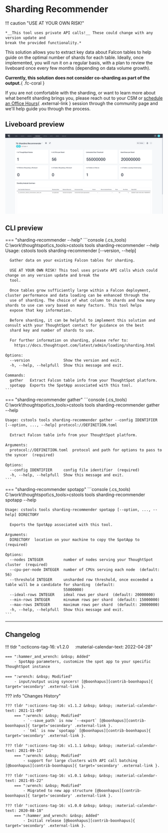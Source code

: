 # Sharding Recommender

!!! caution "USE AT YOUR OWN RISK!"

    *__This tool uses private API calls!__ These could change with any version update and
    break the provided functionality.*

This solution allows you to extract key data about Falcon tables to help guide on the
optimal number of shards for each table. Ideally, once implemented, you will run it on a
regular basis, with a plan to review the liveboard once every few months (depending on 
data volume growth).

__Currently, this solution does not consider co-sharding as part of the output.__{ .fc-coral }

If you are not comfortable with the sharding, or want to learn more about what benefit
sharding brings you, please reach out to your CSM or [schedule an Office Hours][office-hours]{ .external-link }
session through the community page and we'll help guide you through the process.

## Liveboard preview

![liveboard](./liveboard.png)

## CLI preview

=== "sharding-recommender --help"
    ```console
    (.cs_tools) C:\work\thoughtspot\cs_tools>cstools tools sharding-recommender --help
    Usage: cstools tools sharding-recommender [--version, --help] <command>

      Gather data on your existing Falcon tables for sharding.

      USE AT YOUR OWN RISK! This tool uses private API calls which could change on any version update and break the
      tool.

      Once tables grow sufficiently large within a Falcon deployment, cluster performance and data loading can be enhanced through the
      use of sharding. The choice of what column to shards and how many shards to use can vary based on many factors. This tool helps
      expose that key information.

      Before sharding, it can be helpful to implement this solution and consult with your ThoughtSpot contact for guidance on the best
      shard key and number of shards to use.

      For further information on sharding, please refer to:
        https://docs.thoughtspot.com/latest/admin/loading/sharding.html

    Options:
      --version               Show the version and exit.
      -h, --help, --helpfull  Show this message and exit.

    Commands:
      gather   Extract Falcon table info from your ThoughtSpot platform.
      spotapp  Exports the SpotApp associated with this tool.
    ```

=== "sharding-recommender gather"
    ```console
    (.cs_tools) C:\work\thoughtspot\cs_tools>cstools tools sharding-recommender gather --help

    Usage: cstools tools sharding-recommender gather --config IDENTIFIER [--option, ..., --help] protocol://DEFINITION.toml

      Extract Falcon table info from your ThoughtSpot platform.

    Arguments:
      protocol://DEFINITION.toml  protocol and path for options to pass to the syncer  (required)

    Options:
      --config IDENTIFIER     config file identifier  (required)
      -h, --help, --helpfull  Show this message and exit.
    ```

=== "sharding-recommender spotapp"
    ```console
    (.cs_tools) C:\work\thoughtspot\cs_tools>cstools tools sharding-recommender spotapp --help

    Usage: cstools tools sharding-recommender spotapp [--option, ..., --help] DIRECTORY

      Exports the SpotApp associated with this tool.

    Arguments:
      DIRECTORY  location on your machine to copy the SpotApp to  (required)

    Options:
      --nodes INTEGER         number of nodes serving your ThoughtSpot cluster  (required)
      --cpu-per-node INTEGER  number of CPUs serving each node  (default: 56)
      --threshold INTEGER     unsharded row threshold, once exceeded a table will be a candidate for sharding  (default:
                              55000000)
      --ideal-rows INTEGER    ideal rows per shard  (default: 20000000)
      --min-rows INTEGER      minumum rows per shard  (default: 15000000)
      --max-rows INTEGER      maximum rows per shard  (default: 20000000)
      -h, --help, --helpfull  Show this message and exit.
    ```

---

## Changelog

!!! tldr ":octicons-tag-16: v1.2.0 &nbsp; &nbsp; :material-calendar-text: 2022-04-28"

    === ":hammer_and_wrench: &nbsp; Added"
        - SpotApp parameters, customize the spot app to your specific ThoughtSpot instance

    === ":wrench: &nbsp; Modified"
        - input/output using syncers! [@boonhapus][contrib-boonhapus]{ target='secondary' .external-link }.

??? info "Changes History"

    ??? tldr ":octicons-tag-16: v1.1.2 &nbsp; &nbsp; :material-calendar-text: 2021-11-09"
        === ":wrench: &nbsp; Modified"
            - `--save_path` is now `--export` [@boonhapus][contrib-boonhapus]{ target='secondary' .external-link }.
            - `tml` is now `spotapp` [@boonhapus][contrib-boonhapus]{ target='secondary' .external-link }.

    ??? tldr ":octicons-tag-16: v1.1.1 &nbsp; &nbsp; :material-calendar-text: 2021-09-11"
        === ":wrench: &nbsp; Modified"
            - support for large clusters with API call batching [@boonhapus][contrib-boonhapus]{ target='secondary' .external-link }.

    ??? tldr ":octicons-tag-16: v1.0.1 &nbsp; &nbsp; :material-calendar-text: 2021-05-22"
        === ":wrench: &nbsp; Modified"
            - Migrated to new app structure [@boonhapus][contrib-boonhapus]{ target='secondary' .external-link }.

    ??? tldr ":octicons-tag-16: v1.0.0 &nbsp; &nbsp; :material-calendar-text: 2020-08-18"
        === ":hammer_and_wrench: &nbsp; Added"
            - Initial release [@boonhapus][contrib-boonhapus]{ target='secondary' .external-link }.

[office-hours]: https://thoughtspotcs-officehours.youcanbook.me/
[contrib-boonhapus]: https://github.com/boonhapus
